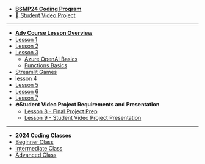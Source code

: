 * [**BSMP24 Coding Program**](/2024/README.md)
* [🚀 Student Video Project](/2024/program/final_projects.md)
----
* [**Adv Course Lesson Overview**](/2024/adv/README.md)
* [Lesson 1](/2024/adv/lessons/lesson1/lesson1.md)
* [Lesson 2](/2024/adv/lessons/lesson2/lesson2.md)
* [Lesson 3](/2024/adv/lessons/lesson3/lesson3.md)
  * [Azure OpenAI Basics](/2024/adv/lessons/lesson3/azure_openai_basics.md)
  * [Functions Basics](/2024/adv/lessons/lesson3/python_functions_basics.md)
* [Streamlit Games](/2024/adv/lessons/lesson3/streamlitgames.md)
* [lesson 4](/2024/adv/lessons/lesson4/lesson4.md)
* [Lesson 5](/2024/adv/lessons/lesson5/lesson5.md)
* [Lesson 6](/2024/adv/lessons/lesson6/lesson6.md)
* [Lesson 7](/2024/adv/lessons/lesson7/lesson7.md)
* **🔥Student Video Project Requirements and Presentation**
  * [Lesson 8 - Final Project Prep](/2024/adv/lessons/student_video_project/README_early.md)
  * [Lesson 9 - Student Video Project Presentation](/2024/adv/lessons/student_video_project/final_projects.md)

----- 
* **2024 Coding Classes**
* [Beginner Class](/2024/beginners/README.md)
* [Intermediate Class](/2024/intermediate/README.md)
* [Advanced Class](/2024/adv/README.md)
